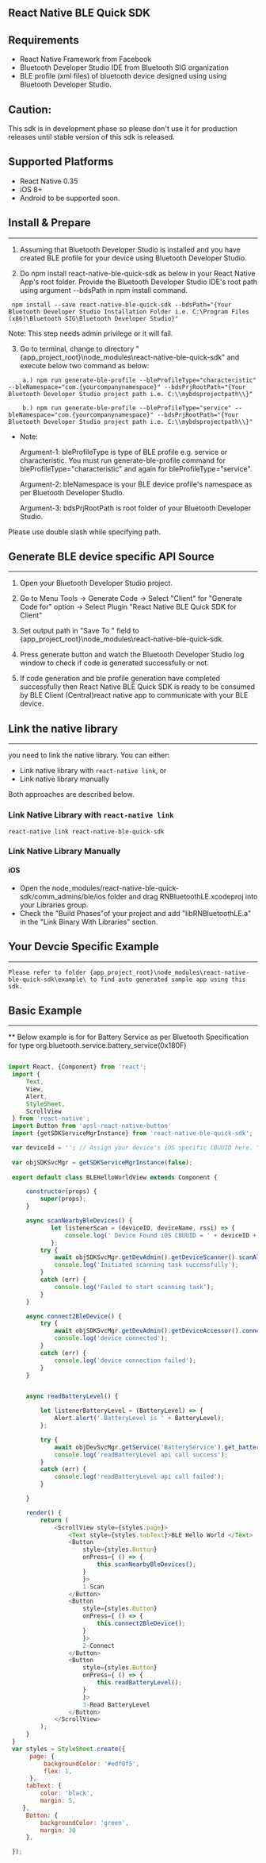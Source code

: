 ## React Native BLE Quick SDK

## Requirements
* React Native Framework from Facebook
* Bluetooth Developer Studio IDE from Bluetooth SIG organization
* BLE profile (xml files) of bluetooth device designed using using Bluetooth Developer Studio.

## Caution: 
This sdk is in development phase so please don't use it for production releases until stable version of this sdk is released. 


## Supported Platforms
- React Native 0.35
- iOS 8+ 
- Android to be supported soon. 



## Install & Prepare
---------------------
1. Assuming that Bluetooth Developer Studio is installed and you have created BLE profile for your device using Bluetooth Developer Studio.

2. Do npm install react-native-ble-quick-sdk as below in your React Native App's root folder. Provide the Bluetooth Developer Studio IDE's root path using argument --bdsPath in npm install command.

```shell
 npm install --save react-native-ble-quick-sdk --bdsPath="{Your Bluetooth Developer Studio Installation Folder i.e. C:\Program Files (x86)\Bluetooth SIG\Bluetooth Developer Studio}" 
```

Note: This step needs admin privilege or it will fail.
 
3. Go to terminal, change to directory "{app_project_root}\node_modules\react-native-ble-quick-sdk\" and execute below two command as below: 

```shell
	a.) npm run generate-ble-profile --bleProfileType="characteristic" --bleNamespace="com.{yourcompanynamespace}" --bdsPrjRootPath="{Your Bluetooth Developer Studio project path i.e. C:\\mybdsprojectpath\\}"

	b.) npm run generate-ble-profile --bleProfileType="service" --bleNamespace="com.{yourcompanynamespace}" --bdsPrjRootPath="{Your Bluetooth Developer Studio project path i.e. C:\\mybdsprojectpath\\}"
```

* Note:

  Argument-1:  bleProfileType is type of BLE profile e.g. service or characteristic. You must run generate-ble-profile 			              command for bleProfileType="characteristic" and again for bleProfileType="service".

  Argument-2:  bleNamespace is your BLE device profile's namespace as per Bluetooth Developer Studio.

  Argument-3:  bdsPrjRootPath is root folder of your Bluetooth Developer Studio.

Please use double slash while specifying path.

	
## Generate BLE device specific API Source
------------------------------------------
	
1. Open your Bluetooth Developer Studio project.

2. Go to Menu Tools -> Generate Code -> Select "Client" for "Generate Code for" option -> Select Plugin "React Native BLE Quick SDK for Client"

3. Set output path in "Save To " field to {app_project_root}\node_modules\react-native-ble-quick-sdk\.

4. Press generate button and watch the Bluetooth Developer Studio log window to check if code is generated successfully or not.

5. If code generation and ble profile generation have completed successfully then React Native BLE Quick SDK is ready to be consumed by BLE Client (Central)react native app to communicate with your BLE device.

## Link the native library
---------------------------
you need to link the native library. You can either:
* Link native library with `react-native link`, or
* Link native library manually

Both approaches are described below.

### Link Native Library with `react-native link`

```shell
react-native link react-native-ble-quick-sdk
```

### Link Native Library Manually

#### iOS
- Open the node_modules/react-native-ble-quick-sdk/comm_admins/ble/ios folder and drag RNBluetoothLE.xcodeproj into your Libraries group.
- Check the "Build Phases"of your project and add "libRNBluetoothLE.a" in the "Link Binary With Libraries" section.


## Your Devcie Specific Example
--------------------------------
	Please refer to folder {app_project_root}\node_modules\react-native-ble-quick-sdk\example\ to find auto generated sample app using this sdk.

	
## Basic Example 
-----------------
** Below example is for for Battery Service as per Bluetooth Specification for type org.bluetooth.service.battery_service(0x180F)
	
```js

import React, {Component} from 'react'; 
 import { 
     Text, 
     View, 
     Alert, 
     StyleSheet, 
     ScrollView 
 } from 'react-native'; 
 import Button from 'apsl-react-native-button' 
 import {getSDKServiceMgrInstance} from 'react-native-ble-quick-sdk';

 var deviceId = ''; // Assign your device's iOS specific CBUUID here. You can find it in the scan api's console log output by your device name.
 
 var objSDKSvcMgr = getSDKServiceMgrInstance(false);
  
 export default class BLEHelloWorldView extends Component { 

     constructor(props) { 
         super(props); 
     } 

     async scanNearbyBleDevices() { 
			let listenerScan = (deviceID, deviceName, rssi) => {
				console.log(' Device Found iOS CBUUID = ' + deviceID + '/' + deviceName + '[' + rssi + ']');
 			};
         try { 
             await objSDKSvcMgr.getDevAdmin().getDeviceScanner().scanAllServices(5, listenerScan); 
             console.log('Initiated scanning task successfully'); 
         } 
         catch (err) { 
             console.log('Failed to start scanning task'); 
         } 
     } 

     async connect2BleDevice() { 
         try { 
             await objSDKSvcMgr.getDevAdmin().getDeviceAccessor().connectToDevice(deviceId); 
             console.log('device connected'); 
         } 
         catch (err) { 
             console.log('device connection failed'); 
         } 
     } 


     async readBatteryLevel() { 

         let listenerBatteryLevel = (BatteryLevel) => { 
             Alert.alert(' BatteryLevel is ' + BatteryLevel); 
         }; 

         try { 
             await objDevSvcMgr.getService('BatteryService').get_battery_level(listenerBatteryLevel); 
             console.log('readBatteryLevel api call success'); 
         } 
         catch (err) { 
             console.log('readBatteryLevel api call failed'); 
         } 

     } 

     render() { 
         return ( 
             <ScrollView style={styles.page}> 
                 <Text style={styles.tabText}>BLE Hello World </Text> 
                 <Button 
                     style={styles.Button} 
                     onPress={ () => { 
                         this.scanNearbyBleDevices(); 
                     } 
                     }> 
                     1-Scan 
                 </Button> 
                 <Button 
                     style={styles.Button} 
                     onPress={ () => { 
                         this.connect2BleDevice(); 
                     } 
                     }> 
                     2-Connect 
                 </Button> 
                 <Button 
                     style={styles.Button} 
                     onPress={ () => { 
                         this.readBatteryLevel(); 
                     } 
                     }> 
                     3-Read BatteryLevel 
                 </Button> 
             </ScrollView> 
         ); 
     } 
 } 
 var styles = StyleSheet.create({ 
	  page: {
		  backgroundColor: '#edf0f5',
		  flex: 1,
	  }, 
     tabText: { 
         color: 'black', 
         margin: 5, 
    }, 
     Button: { 
         backgroundColor: 'green', 
         margin: 30 
     }, 

 }); 
 

```
	